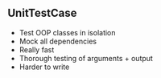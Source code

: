 <h2>UnitTestCase</h2>
          <ul>
<li>Test OOP classes in isolation</li>
            <li>Mock all dependencies</li>
            <li>Really fast</li>
            <li>Thorough testing of arguments + output</li>
            <li>Harder to write</li>
          </ul>